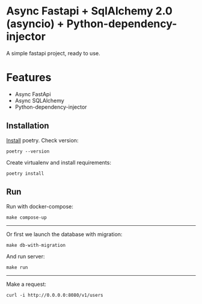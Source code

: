# Async Fastapi + SqlAlchemy 2.0 (asyncio) + Python-dependency-injector
A simple fastapi project, ready to use.

# Features
- Async FastApi
- Async SQLAlchemy
- Python-dependency-injector

## Installation
[Install](<https://python-poetry.org/docs/#installation>)  poetry. Check version:
```
poetry --version
```

Create virtualenv and install requirements:
```
poetry install
```

## Run
Run with docker-compose:
```
make compose-up
```
---
Or first we launch the database with migration:
```
make db-with-migration
```

And run server:
```
make run
```
---
Make a request:
```
curl -i http://0.0.0.0:8080/v1/users
```
